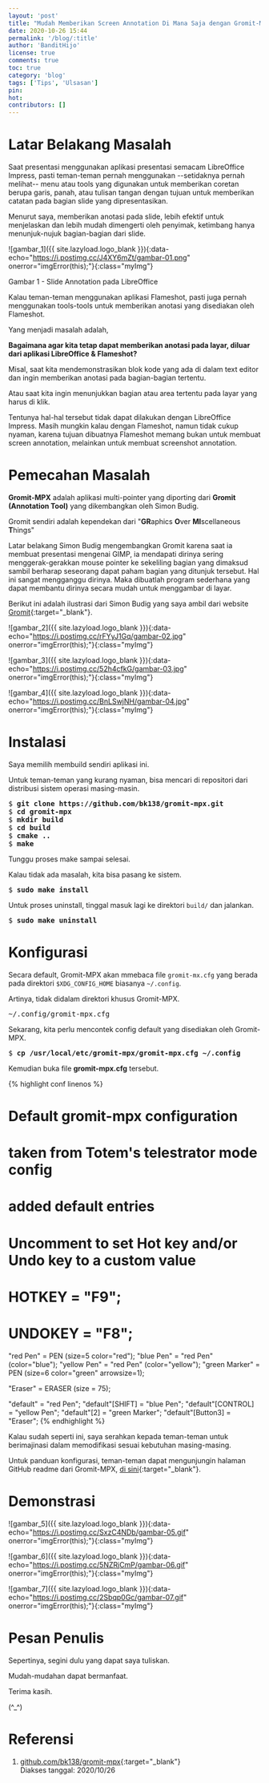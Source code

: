 ```yaml
---
layout: 'post'
title: "Mudah Memberikan Screen Annotation Di Mana Saja dengan Gromit-MPX"
date: 2020-10-26 15:44
permalink: '/blog/:title'
author: 'BanditHijo'
license: true
comments: true
toc: true
category: 'blog'
tags: ['Tips', 'Ulsasan']
pin:
hot:
contributors: []
---
```


# Latar Belakang Masalah

Saat presentasi menggunakan aplikasi presentasi semacam LibreOffice Impress, pasti teman-teman pernah menggunakan --setidaknya pernah melihat-- menu atau tools yang digunakan untuk memberikan coretan berupa garis, panah, atau tulisan tangan dengan tujuan untuk memberikan catatan pada bagian slide yang dipresentasikan.

Menurut saya, memberikan anotasi pada slide, lebih efektif untuk menjelaskan dan lebih mudah dimengerti oleh penyimak, ketimbang hanya menunjuk-nujuk bagian-bagian dari slide.

![gambar_1]({{ site.lazyload.logo_blank }}){:data-echo="https://i.postimg.cc/J4XY6mZt/gambar-01.png" onerror="imgError(this);"}{:class="myImg"}
<p class="img-caption">Gambar 1 - Slide Annotation pada LibreOffice</p>

Kalau teman-teman menggunakan aplikasi Flameshot, pasti juga pernah menggunakan tools-tools untuk memberikan anotasi yang disediakan oleh Flameshot.

Yang menjadi masalah adalah,

**Bagaimana agar kita tetap dapat memberikan anotasi pada layar, diluar dari aplikasi LibreOffice & Flameshot?**

Misal, saat kita mendemonstrasikan blok kode yang ada di dalam text editor dan ingin memberikan anotasi pada bagian-bagian tertentu.

Atau saat kita ingin menunjukkan bagian atau area tertentu pada layar yang harus di klik.

Tentunya hal-hal tersebut tidak dapat dilakukan dengan LibreOffice Impress. Masih mungkin kalau dengan Flameshot, namun tidak cukup nyaman, karena tujuan dibuatnya Flameshot memang bukan untuk membuat screen annotation, melainkan untuk membuat screenshot annotation.

# Pemecahan Masalah

**Gromit-MPX** adalah aplikasi multi-pointer yang diporting dari **Gromit (Annotation Tool)** yang dikembangkan oleh Simon Budig.

Gromit sendiri adalah kependekan dari "**GR**aphics **O**ver **MI**scellaneous **T**hings"

Latar belakang Simon Budig mengembangkan Gromit karena saat ia membuat presentasi mengenai GIMP, ia mendapati dirinya sering menggerak-gerakkan mouse pointer ke sekeliling bagian yang dimaksud sambil berharap seseorang dapat paham bagian yang ditunjuk tersebut. Hal ini sangat mengganggu dirinya. Maka dibuatlah program sederhana yang dapat membantu dirinya secara mudah untuk menggambar di layar.

Berikut ini adalah ilustrasi dari Simon Budig yang saya ambil dari website [Gromit](http://www.home.unix-ag.org/simon/gromit/){:target="_blank"}.

![gambar_2]({{ site.lazyload.logo_blank }}){:data-echo="https://i.postimg.cc/rFYyJ1Gq/gambar-02.jpg" onerror="imgError(this);"}{:class="myImg"}

![gambar_3]({{ site.lazyload.logo_blank }}){:data-echo="https://i.postimg.cc/52h4cfkG/gambar-03.jpg" onerror="imgError(this);"}{:class="myImg"}

![gambar_4]({{ site.lazyload.logo_blank }}){:data-echo="https://i.postimg.cc/BnLSwjNH/gambar-04.jpg" onerror="imgError(this);"}{:class="myImg"}

# Instalasi

Saya memilih membuild sendiri aplikasi ini.

Untuk teman-teman yang kurang nyaman, bisa mencari di repositori dari distribusi sistem operasi masing-masin.

<pre>
$ <b>git clone https://github.com/bk138/gromit-mpx.git</b>
$ <b>cd gromit-mpx</b>
$ <b>mkdir build</b>
$ <b>cd build</b>
$ <b>cmake ..</b>
$ <b>make</b>
</pre>

Tunggu proses make sampai selesai.

Kalau tidak ada masalah, kita bisa pasang ke sistem.

<pre>
$ <b>sudo make install</b>
</pre>

Untuk proses uninstall, tinggal masuk lagi ke direktori `build/` dan jalankan.

<pre>
$ <b>sudo make uninstall</b>
</pre>

# Konfigurasi

Secara default, Gromit-MPX akan mmebaca file `gromit-mx.cfg` yang berada pada direktori `$XDG_CONFIG_HOME` biasanya `~/.config`.

Artinya, tidak didalam direktori khusus Gromit-MPX.

<pre class="url">
~/.config/gromit-mpx.cfg
</pre>

Sekarang, kita perlu mencontek config default yang disediakan oleh Gromit-MPX.

<pre>
$ <b>cp /usr/local/etc/gromit-mpx/gromit-mpx.cfg ~/.config</b>
</pre>

Kemudian buka file **gromit-mpx.cfg** tersebut.

{% highlight conf linenos %}
# Default gromit-mpx configuration
# taken from  Totem's telestrator mode config
# added default entries

# Uncomment to set Hot key and/or Undo key to a custom value
# HOTKEY = "F9";
# UNDOKEY = "F8";

"red Pen" = PEN (size=5 color="red");
"blue Pen" = "red Pen" (color="blue");
"yellow Pen" = "red Pen" (color="yellow");
"green Marker" = PEN (size=6 color="green" arrowsize=1);

"Eraser" = ERASER (size = 75);

"default" = "red Pen";
"default"[SHIFT] = "blue Pen";
"default"[CONTROL] = "yellow Pen";
"default"[2] = "green Marker";
"default"[Button3] = "Eraser";
{% endhighlight %}

Kalau sudah seperti ini, saya serahkan kepada teman-teman untuk berimajinasi dalam memodifikasi sesuai kebutuhan masing-masing.

Untuk panduan konfigurasi, teman-teman dapat mengunjungin halaman GitHub readme dari Gromit-MPX, [di sini](https://github.com/bk138/gromit-mpx#configuration){:target="_blank"}.

# Demonstrasi

![gambar_5]({{ site.lazyload.logo_blank }}){:data-echo="https://i.postimg.cc/SxzC4NDb/gambar-05.gif" onerror="imgError(this);"}{:class="myImg"}

![gambar_6]({{ site.lazyload.logo_blank }}){:data-echo="https://i.postimg.cc/5NZRjCmP/gambar-06.gif" onerror="imgError(this);"}{:class="myImg"}

![gambar_7]({{ site.lazyload.logo_blank }}){:data-echo="https://i.postimg.cc/2Sbqp0Gc/gambar-07.gif" onerror="imgError(this);"}{:class="myImg"}





# Pesan Penulis

Sepertinya, segini dulu yang dapat saya tuliskan.

Mudah-mudahan dapat bermanfaat.

Terima kasih.

(^_^)

# Referensi

1. [github.com/bk138/gromit-mpx](https://github.com/bk138/gromit-mpx){:target="_blank"}
<br>Diakses tanggal: 2020/10/26
